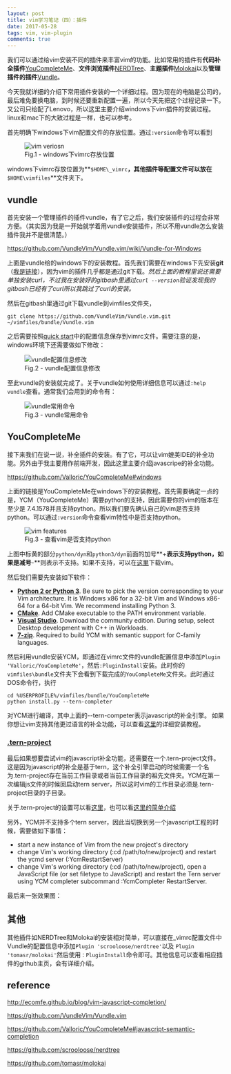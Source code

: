 ```yaml
---
layout: post
title: vim学习笔记（四）：插件
date: 2017-05-28
tags: vim, vim-plugin
comments: true
---
```


我们可以通过给vim安装不同的插件来丰富vim的功能。比如常用的插件有**代码补全插件**[YouCompleteMe](https://github.com/Valloric/YouCompleteMe)、**文件浏览插件**[NERDTree](https://github.com/scrooloose/nerdtree)、**主题插件**[Molokai](https://github.com/tomasr/molokai)以及**管理插件的插件**[Vundle](https://github.com/VundleVim/Vundle.vim/wiki/Vundle-for-Windows)。

今天我就详细的介绍下常用插件安装的一个详细过程。因为现在的电脑是公司的，最后难免要换电脑，到时候还要重新配置一遍，所以今天先把这个过程记录一下。又公司只给配了Lenovo，所以这里主要介绍windows下vim插件的安装过程。linux和mac下的大致过程是一样，也可以参考。

首先明确下windows下vim配置文件的存放位置。通过`:version`命令可以看到

<figure>
<img src="http://om0jxp12h.bkt.clouddn.com/vimversion.PNG" alt="vim veriosn">
  <figcaption>Fig.1 - windows下vimrc存放位置</figcaption>
</figure>

windows下vimrc存放位置为**`$HOME\_vimrc`**，其他插件等配置文件可以放在**`$HOME\vimfiles`**文件夹下。

## vundle

 首先安装一个管理插件的插件vundle，有了它之后，我们安装插件的过程会非常方便。（其实因为我是一开始就学着用vundle安装插件，所以不用vundle怎么安装插件我并不是很清楚。）

 <https://github.com/VundleVim/Vundle.vim/wiki/Vundle-for-Windows>

上面是vundle给的windows下的安装教程。首先我们需要在windows下先安装**git**（[我是链接](https://git-for-windows.github.io/)），因为vim的插件几乎都是通过git下载。*然后上面的教程里说还需要单独安装curl，不过我在安装好的gitbash里通过`curl --version`验证发现我的gitbash已经有了curl所以我跳过了curl的安装。*

然后在gitbash里通过git下载vundle到vimfiles文件夹，

```shell
git clone https://github.com/VundleVim/Vundle.vim.git ~/vimfiles/bundle/Vundle.vim
```

之后需要按照[quick start](https://github.com/VundleVim/Vundle.vim#quick-start)中的配置信息保存到vimrc文件。需要注意的是，windows环境下还需要做如下修改：

<figure>
<img src="http://om0jxp12h.bkt.clouddn.com/vundle%E6%9B%B4%E6%94%B9vimrc.PNG" alt="vundle配置信息修改">
  <figcaption>Fig.2 - vundle配置信息修改</figcaption>
</figure>

至此vundle的安装就完成了。关于vundle如何使用详细信息可以通过`:help vundle`查看。通常我们会用到的命令有：

<figure>
<img src="http://om0jxp12h.bkt.clouddn.com/vundle-helpinfo.PNG" alt="vundle常用命令">
  <figcaption>Fig.3 - vundle常用命令</figcaption>
</figure>

## YouCompleteMe

接下来我们在说一说，补全插件的安装。有了它，可以让vim媲美IDE的补全功能。另外由于我主要用作前端开发，因此这里主要介绍javascripe的补全功能。

<https://github.com/Valloric/YouCompleteMe#windows>

上面的链接是YouCompleteMe在windows下的安装教程。首先需要确定一点的是，YCM（YouCompleteMe）需要python的支持，因此需要你的vim的版本在至少是 7.4.1578并且支持python。所以我们要先确认自己的vim是否支持python。可以通过`:version`命令查看vim特性中是否支持python。

<figure>
<img src="http://om0jxp12h.bkt.clouddn.com/vimPython.PNG" alt="vim features">
  <figcaption>Fig.3 - 查看vim是否支持python</figcaption>
</figure>

上图中标黄的部分`python/dyn`和`python3/dyn`前面的加号**+**表示支持python，如果是减号**-**则表示不支持。如果不支持，可以在[这里](https://bintray.com/micbou/generic/vim)下载vim。

然后我们需要先安装如下软件：

* [**Python 2 or Python 3**](https://www.python.org/downloads/windows/). Be sure to pick the version corresponding to your Vim architecture. It is Windows x86 for a 32-bit Vim and Windows x86-64 for a 64-bit Vim. We recommend installing Python 3.
* [**CMake**](https://cmake.org/download/). Add CMake executable to the PATH environment variable.
* [**Visual Studio**](https://www.visualstudio.com/zh-hans/downloads/?rr=https%3A%2F%2Fgithub.com%2FValloric%2FYouCompleteMe). Download the community edition. During setup, select Desktop development with C++ in Workloads.
* [**7-zip**](http://www.7-zip.org/download.html). Required to build YCM with semantic support for C-family languages.

然后利用vundle安装YCM，即通过在vimrc文件的vundle配置信息中添加`Plugin 'Valloric/YouCompleteMe'`，然后`:PluginInstall`安装。此时你的`vimfiles\bundle`文件夹下会看到下载完成的`YouCompleteMe`文件夹。此时通过DOS命令行，执行

```shell
cd %USERPROFILE%/vimfiles/bundle/YouCompleteMe
python install.py --tern-completer
```
对YCM进行编译，其中上面的--tern-competer表示javascript的补全引擎。
如果你想让vim支持其他更过语言的补全功能，可以查看[这里](https://github.com/Valloric/YouCompleteMe#windows)的详细安装教程。

### [.tern-project](https://github.com/Valloric/YouCompleteMe#javascript-semantic-completion)
最后如果想要尝试vim的javascript补全功能，还需要在一个.tern-project文件。这是因为javascript的补全是基于tern，这个补全引擎启动的时候需要一个名为.tern-project存在当前工作目录或者当前工作目录的祖先文件夹。YCM在第一次编辑js文件的时候回启动tern server，所以这时vim的工作目录必须是.tern-project目录的子目录。

关于.tern-project的设置可以看[这里](http://ternjs.net/doc/manual.html#configuration)，也可以看[这里的简单介绍](http://ecomfe.github.io/blog/vim-javascript-completion/#tern_for_vim)

另外，YCM并不支持多个tern server，因此当切换到另一个javascript工程的时候，需要做如下事情：

* start a new instance of Vim from the new project's directory
* change Vim's working directory (:cd /path/to/new/project) and restart the ycmd server (:YcmRestartServer)
* change Vim's working directory (:cd /path/to/new/project), open a JavaScript file (or set filetype to JavaScript) and restart the Tern server using YCM completer subcommand :YcmCompleter RestartServer.

最后来一张效果图：



## 其他

其他插件如NERDTree和Molokai的安装相对简单，可以直接在_vimrc配置文件中Vundle的配置信息中添加`Plugin 'scrooloose/nerdtree'`以及 `Plugin 'tomasr/molokai'`然后使用`：PluginInstall`命令即可。其他信息可以查看相应插件的github主页，会有详细介绍。

## reference

<http://ecomfe.github.io/blog/vim-javascript-completion/>

<https://github.com/VundleVim/Vundle.vim>

<https://github.com/Valloric/YouCompleteMe#javascript-semantic-completion>

<https://github.com/scrooloose/nerdtree>

<https://github.com/tomasr/molokai>
